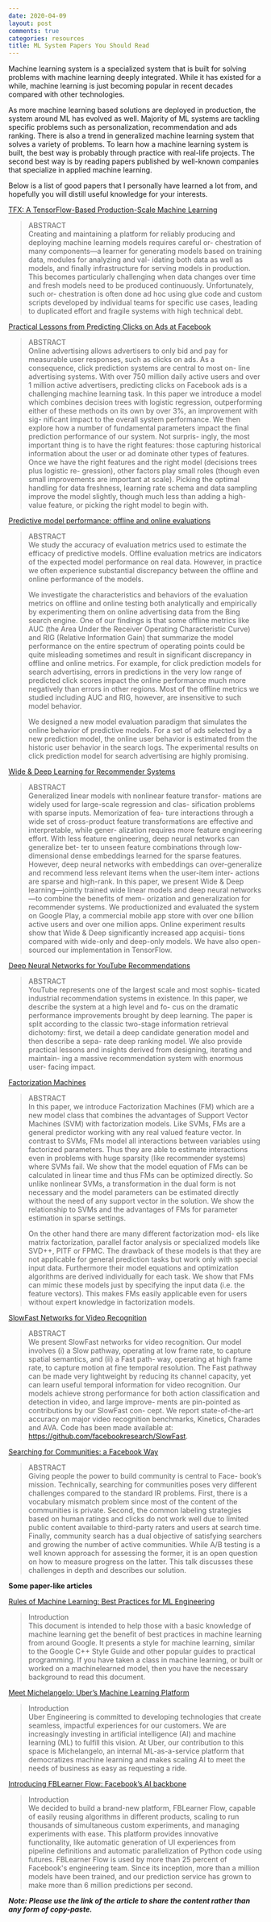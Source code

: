 ```yaml
---
date: 2020-04-09
layout: post
comments: true
categories: resources
title: ML System Papers You Should Read
---
```


Machine learning system is a specialized system that is built for solving problems with machine learning deeply integrated. While it has existed for a while, machine learning is just becoming popular in recent decades compared with other technologies. 

As more machine learning based solutions are deployed in production, the system around ML has evolved as well. Majority of ML systems are tackling specific problems such as personalization, recommendation and ads ranking. There is also a trend in generalized machine learning system that solves a variety of problems. To learn how a machine learning system is built, the best way is probably through practice with real-life projects. The second best way is by reading papers published by well-known companies that specialize in applied machine learning. 

Below is a list of good papers that I personally have learned a lot from, and hopefully you will distill useful knowledge for your interests.

[TFX: A TensorFlow-Based Production-Scale Machine Learning](https://storage.googleapis.com/pub-tools-public-publication-data/pdf/b500d77bc4f518a1165c0ab43c8fac5d2948bc14.pdf)

> ABSTRACT<br/>
> Creating and maintaining a platform for reliably producing and
> deploying machine learning models requires careful or- chestration of
> many components—a learner for generating models based on training
> data, modules for analyzing and val- idating both data as well as
> models, and finally infrastructure for serving models in production.
> This becomes particularly challenging when data changes over time and
> fresh models need to be produced continuously. Unfortunately, such or-
> chestration is often done ad hoc using glue code and custom scripts
> developed by individual teams for specific use cases, leading to
> duplicated effort and fragile systems with high technical debt.

[Practical Lessons from Predicting Clicks on Ads at Facebook](https://research.fb.com/wp-content/uploads/2016/11/practical-lessons-from-predicting-clicks-on-ads-at-facebook.pdf?)

> ABSTRACT<br/>
> Online advertising allows advertisers to only bid and pay for
> measurable user responses, such as clicks on ads. As a consequence,
> click prediction systems are central to most on- line advertising
> systems. With over 750 million daily active users and over 1 million
> active advertisers, predicting clicks on Facebook ads is a challenging
> machine learning task. In this paper we introduce a model which
> combines decision trees with logistic regression, outperforming either
> of these methods on its own by over 3%, an improvement with sig-
> nificant impact to the overall system performance. We then explore how
> a number of fundamental parameters impact the final prediction
> performance of our system. Not surpris- ingly, the most important
> thing is to have the right features: those capturing historical
> information about the user or ad dominate other types of features.
> Once we have the right features and the right model (decisions trees
> plus logistic re- gression), other factors play small roles (though
> even small improvements are important at scale). Picking the optimal
> handling for data freshness, learning rate schema and data sampling
> improve the model slightly, though much less than adding a high-value
> feature, or picking the right model to begin with.

[Predictive model performance: offline and online evaluations](https://dl.acm.org/doi/10.1145/2487575.2488215)

> ABSTRACT<br/>
> We study the accuracy of evaluation metrics used to estimate the
> efficacy of predictive models. Offline evaluation metrics are
> indicators of the expected model performance on real data. However, in
> practice we often experience substantial discrepancy between the
> offline and online performance of the models.
> 
> We investigate the characteristics and behaviors of the evaluation
> metrics on offline and online testing both analytically and
> empirically by experimenting them on online advertising data from the
> Bing search engine. One of our findings is that some offline metrics
> like AUC (the Area Under the Receiver Operating Characteristic Curve)
> and RIG (Relative Information Gain) that summarize the model
> performance on the entire spectrum of operating points could be quite
> misleading sometimes and result in significant discrepancy in offline
> and online metrics. For example, for click prediction models for
> search advertising, errors in predictions in the very low range of
> predicted click scores impact the online performance much more
> negatively than errors in other regions. Most of the offline metrics
> we studied including AUC and RIG, however, are insensitive to such
> model behavior.
> 
> We designed a new model evaluation paradigm that simulates the online
> behavior of predictive models. For a set of ads selected by a new
> prediction model, the online user behavior is estimated from the
> historic user behavior in the search logs. The experimental results on
> click prediction model for search advertising are highly promising.

[Wide & Deep Learning for Recommender Systems](https://arxiv.org/pdf/1606.07792.pdf)

> ABSTRACT<br/>
> Generalized linear models with nonlinear feature transfor- mations are
> widely used for large-scale regression and clas- sification problems
> with sparse inputs. Memorization of fea- ture interactions through a
> wide set of cross-product feature transformations are effective and
> interpretable, while gener- alization requires more feature
> engineering effort. With less feature engineering, deep neural
> networks can generalize bet- ter to unseen feature combinations
> through low-dimensional dense embeddings learned for the sparse
> features. However, deep neural networks with embeddings can
> over-generalize and recommend less relevant items when the user-item
> inter- actions are sparse and high-rank. In this paper, we present
> Wide & Deep learning—jointly trained wide linear models and deep
> neural networks—to combine the benefits of mem- orization and
> generalization for recommender systems. We productionized and
> evaluated the system on Google Play, a commercial mobile app store
> with over one billion active users and over one million apps. Online
> experiment results show that Wide & Deep significantly increased app
> acquisi- tions compared with wide-only and deep-only models. We have
> also open-sourced our implementation in TensorFlow.

[Deep Neural Networks for YouTube Recommendations](https://static.googleusercontent.com/media/research.google.com/en//pubs/archive/45530.pdf)

> ABSTRACT<br/>
> YouTube represents one of the largest scale and most sophis- ticated
> industrial recommendation systems in existence. In this paper, we
> describe the system at a high level and fo- cus on the dramatic
> performance improvements brought by deep learning. The paper is split
> according to the classic two-stage information retrieval dichotomy:
> first, we detail a deep candidate generation model and then describe a
> sepa- rate deep ranking model. We also provide practical lessons and
> insights derived from designing, iterating and maintain- ing a massive
> recommendation system with enormous user- facing impact.

[Factorization Machines](https://cseweb.ucsd.edu/classes/fa17/cse291-b/reading/Rendle2010FM.pdf)

> ABSTRACT <br/>
> In this paper, we introduce Factorization Machines (FM) which
> are a new model class that combines the advantages of Support Vector
> Machines (SVM) with factorization models. Like SVMs, FMs are a general
> predictor working with any real valued feature vector. In contrast to
> SVMs, FMs model all interactions between variables using factorized
> parameters. Thus they are able to estimate interactions even in
> problems with huge sparsity (like recommender systems) where SVMs
> fail. We show that the model equation of FMs can be calculated in
> linear time and thus FMs can be optimized directly. So unlike
> nonlinear SVMs, a transformation in the dual form is not necessary and
> the model parameters can be estimated directly without the need of any
> support vector in the solution. We show the relationship to SVMs and
> the advantages of FMs for parameter estimation in sparse settings.
> 
> On the other hand there are many different factorization mod- els like
> matrix factorization, parallel factor analysis or specialized models
> like SVD++, PITF or FPMC. The drawback of these models is that they
> are not applicable for general prediction tasks but work only with
> special input data. Furthermore their model equations and optimization
> algorithms are derived individually for each task. We show that FMs
> can mimic these models just by specifying the input data (i.e. the
> feature vectors). This makes FMs easily applicable even for users
> without expert knowledge in factorization models.

[SlowFast Networks for Video Recognition](https://arxiv.org/pdf/1812.03982.pdf)

> ABSTRACT<br/>
> We present SlowFast networks for video recognition. Our model involves
> (i) a Slow pathway, operating at low frame rate, to capture spatial
> semantics, and (ii) a Fast path- way, operating at high frame rate, to
> capture motion at fine temporal resolution. The Fast pathway can be
> made very lightweight by reducing its channel capacity, yet can learn
> useful temporal information for video recognition. Our models achieve
> strong performance for both action classification and detection in
> video, and large improve- ments are pin-pointed as contributions by
> our SlowFast con- cept. We report state-of-the-art accuracy on major
> video recognition benchmarks, Kinetics, Charades and AVA. Code has
> been made available at: https://github.com/facebookresearch/SlowFast.

[Searching for Communities: a Facebook Way](https://research.fb.com/wp-content/uploads/2019/06/Searching-for-Communities-a-Facebook-Way.pdf?)

> ABSTRACT<br/>
> Giving people the power to build community is central to Face- book’s
> mission. Technically, searching for communities poses very different
> challenges compared to the standard IR problems. First, there is a
> vocabulary mismatch problem since most of the content of the
> communities is private. Second, the common labeling strategies based
> on human ratings and clicks do not work well due to limited public
> content available to third-party raters and users at search time.
> Finally, community search has a dual objective of satisfying searchers
> and growing the number of active communities. While A/B testing is a
> well known approach for assessing the former, it is an open question
> on how to measure progress on the latter. This talk discusses these
> challenges in depth and describes our solution.

**Some paper-like articles**

[Rules of Machine Learning: Best Practices for ML Engineering](http://martin.zinkevich.org/rules_of_ml/rules_of_ml.pdf)

> Introduction<br/>
> This document is intended to help those with a basic
> knowledge of machine learning get the benefit of best practices in
> machine learning from around Google. It presents a style for machine
> learning, similar to the Google C++ Style Guide and other popular
> guides to practical programming. If you have taken a class in machine
> learning, or built or worked on a machine­learned model, then you have
> the necessary background to read this document.

[Meet Michelangelo: Uber’s Machine Learning Platform](https://eng.uber.com/michelangelo-machine-learning-platform/)

> Introduction<br/>
> Uber Engineering is committed to developing technologies
> that create seamless, impactful experiences for our customers. We are
> increasingly investing in artificial intelligence (AI) and machine
> learning (ML) to fulfill this vision. At Uber, our contribution to
> this space is Michelangelo, an internal ML-as-a-service platform that
> democratizes machine learning and makes scaling AI to meet the needs
> of business as easy as requesting a ride.

[Introducing FBLearner Flow: Facebook’s AI backbone](https://engineering.fb.com/core-data/introducing-fblearner-flow-facebook-s-ai-backbone/)

> Introduction<br> We decided to build a brand-new platform, FBLearner
> Flow, capable of easily reusing algorithms in different products,
> scaling to run thousands of simultaneous custom experiments, and
> managing experiments with ease. This platform provides innovative
> functionality, like automatic generation of UI experiences from
> pipeline definitions and automatic parallelization of Python code
> using futures. FBLearner Flow is used by more than 25 percent of
> Facebook's engineering team. Since its inception, more than a million
> models have been trained, and our prediction service has grown to make
> more than 6 million predictions per second.

***Note: Please use the link of the article to share the content rather than any form of copy-paste.***
<!--stackedit_data:
eyJoaXN0b3J5IjpbMTI2NTcxMjM5NCwtMTM4NDAwOTM5NSwxOD
Q2NDM5MDEzXX0=
-->
